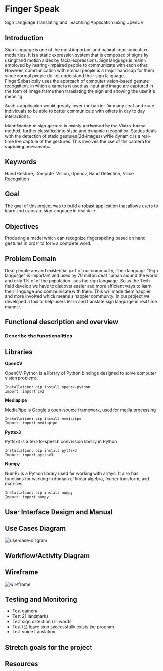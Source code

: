 # Finger Speak
Sign Language Translating and Teachhing Application using OpenCV

## Introduction
Sign language is one of the most important and natural communication modalities. It is a static expression system that is composed of signs by usinghand motion aided by facial expressions. Sign language is mainly employed by hearing-impaired people to communicate with each other. However, communication with normal people is a major handicap for them since normal people do not understand their sign language.
FingerSpbasically uses the approach of computer vision-based gesture recognition.
in which a camera is used as input and image are captured in the form of image frame then translating the sign and showing the user it's meaning.

Such a application would greatly lower the barrier for many deaf and mute individuals to be able to better communicate with others in day to day interactions.

Identification of sign gesture is mainly performed by the Vision-based method, further classified into static and dynamic recognition. Statics deals with the detection of static gestures(2d-images) while dynamic is a real-time live capture of the gestures. This involves the use of the camera for capturing movements.

## Keywords
Hand Gesture, Computer Vision, Opencv, Hand Detection, Voice Recognition

## Goal
The goal of this project was to build a robast application that allows users to learn and translate sign language in real time.

## Objectives
Producing a model which can recognize fingerspelling based on hand gestures in order to form a complete word.

## Problem Domain
Deaf people are and existential part of our community, Their language "Sign language" is important and used
by 70 million deaf human around the world and only 1% of of the population uses the sign language. So as the Tech field develop we have to discover easier and more efficient ways to learn their language
and communicate with them. This will made them happier and more involved which means a happier community.
In our project we developed a tool to help users learn and translate sign language in real time manner.

## Functional description and overview
<!--  -->

### Describe the functionalities
<!-- Hand Detection, landmarks, signs, volume -->

## Libraries

**OpenCV**

OpenCV-Python is a library of Python bindings designed to solve computer vision problems.
    
    Installation: pip install opencv-python
    Import: import cv2


**Mediapipe**

MediaPipe is Google's open-source framework, used for media processing

    Installation: pip install mediapipe
    Import: import mediapipe

**Pyttsx3**

Pyttsx3 is a text-to-speech conversion library in Python

    Installation: pip install pyttsx3
    Import: import pyttsx3

**Numpy**

NumPy is a Python library used for working with arrays. It also has functions for working in domain of linear algebra, fourier transform, and matrices.

    Installation: pip install numpy 
    Import: import numpy


## User Interface Desigm and Manual
<!-- Screenshots and explanation for the interface -->
<!-- - Translate : this button opens the camera so you can practice different signs
and shows and image for each sign you practice
- this is the card of the word you want to learn it's sign
- this button id to hear a sound of the word you want to learn it's sign
- this button takes you to the documentation of the project
5:57
you will see a card for each word you want to learn and inside each card there is a
"practise" button to pracise the sign in fornt of the camera
and a "listen to the word" button to hear a sound of the word that the sign resemble -->

## Use Cases Diagram
![use-case-diagram](./images/use-case-diagram.PNG)

## Workflow/Activity Diagram
<!-- Add workflow picture (Ghaida) -->

## Wireframe
![wireframe](./images/wireframe.PNG)

## Testing and Monitoring
<!-- Explantion on how the testing process works (Moayad)-->
- Test camera
- Test 21 landmarks
- Test sign detection (all words)
- Test (L) leave sign successfully exists the program
- Test voice translation

## Stretch goals for the project
<!-- Suhaib -->

## Resources 
<!-- Emad -->
